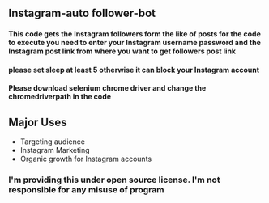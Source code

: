 ## Instagram-auto follower-bot

#### This code gets the Instagram followers form the like of posts for the code to execute you need to enter your Instagram username password and the Instagram post link from where you want to get followers post link
#### please set sleep at least 5 otherwise it can block your Instagram account
#### Please download selenium chrome driver and change the chromedriverpath in the code

## Major Uses
- Targeting audience
- Instagram Marketing
- Organic growth for Instagram accounts

### I'm providing this under open source license. I'm not responsible for any misuse of program

